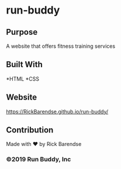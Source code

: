 # run-buddy

## Purpose
A website that offers fitness training services

## Built With
*HTML
*CSS

## Website
https://RickBarendse.github.io/run-buddy/

## Contribution
Made with ❤️ by Rick Barendse

### ©️2019 Run Buddy, Inc
